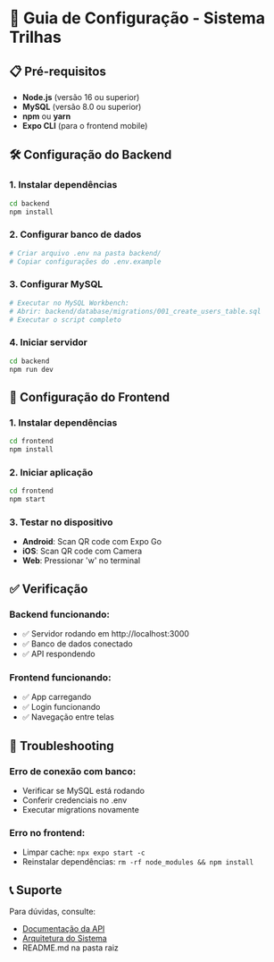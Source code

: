 # 🚀 Guia de Configuração - Sistema Trilhas

## 📋 Pré-requisitos

- **Node.js** (versão 16 ou superior)
- **MySQL** (versão 8.0 ou superior)
- **npm** ou **yarn**
- **Expo CLI** (para o frontend mobile)

## 🛠️ Configuração do Backend

### 1. Instalar dependências
```bash
cd backend
npm install
```

### 2. Configurar banco de dados
```bash
# Criar arquivo .env na pasta backend/
# Copiar configurações do .env.example
```

### 3. Configurar MySQL
```bash
# Executar no MySQL Workbench:
# Abrir: backend/database/migrations/001_create_users_table.sql
# Executar o script completo
```

### 4. Iniciar servidor
```bash
cd backend
npm run dev
```

## 📱 Configuração do Frontend

### 1. Instalar dependências
```bash
cd frontend
npm install
```

### 2. Iniciar aplicação
```bash
cd frontend
npm start
```

### 3. Testar no dispositivo
- **Android**: Scan QR code com Expo Go
- **iOS**: Scan QR code com Camera
- **Web**: Pressionar 'w' no terminal

## ✅ Verificação

### Backend funcionando:
- ✅ Servidor rodando em http://localhost:3000
- ✅ Banco de dados conectado
- ✅ API respondendo

### Frontend funcionando:
- ✅ App carregando
- ✅ Login funcionando
- ✅ Navegação entre telas

## 🔧 Troubleshooting

### Erro de conexão com banco:
- Verificar se MySQL está rodando
- Conferir credenciais no .env
- Executar migrations novamente

### Erro no frontend:
- Limpar cache: `npx expo start -c`
- Reinstalar dependências: `rm -rf node_modules && npm install`

## 📞 Suporte

Para dúvidas, consulte:
- [Documentação da API](api.md)
- [Arquitetura do Sistema](architecture.md)
- README.md na pasta raiz
